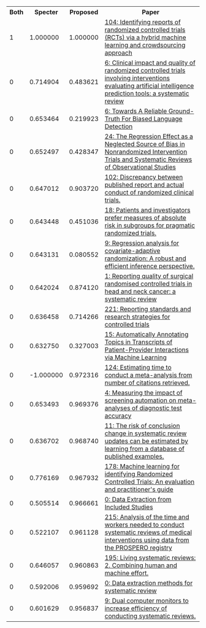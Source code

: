 <html><table><tr>
<th>Both</th>
<th>Specter</th>
<th>Proposed</th>
<th>Paper</th>
</tr>
<tr>
<td>1</td>
<td>1.000000</td>
<td>1.000000</td>
<td><a href="https://www.semanticscholar.org/paper/92e5852ecc8076460b86c83c06e9374e38b054d8">104: Identifying reports of randomized controlled trials (RCTs) via a hybrid machine learning and crowdsourcing approach</a></td>
</tr>
<tr>
<td>0</td>
<td>0.714904</td>
<td>0.483621</td>
<td><a href="https://www.semanticscholar.org/paper/12748ee9f6c439010a3d83391ff63754b6e5fcc7">6: Clinical impact and quality of randomized controlled trials involving interventions evaluating artificial intelligence prediction tools: a systematic review</a></td>
</tr>
<tr>
<td>0</td>
<td>0.653464</td>
<td>0.219923</td>
<td><a href="https://www.semanticscholar.org/paper/908e3958cf3ef3baa63aba0c52a1e3897fcd5e6a">6: Towards A Reliable Ground-Truth For Biased Language Detection</a></td>
</tr>
<tr>
<td>0</td>
<td>0.652497</td>
<td>0.428347</td>
<td><a href="https://www.semanticscholar.org/paper/3a57fc313cf1b086f272c0c3342c5b770b899679">24: The Regression Effect as a Neglected Source of Bias in Nonrandomized Intervention Trials and Systematic Reviews of Observational Studies</a></td>
</tr>
<tr>
<td>0</td>
<td>0.647012</td>
<td>0.903720</td>
<td><a href="https://www.semanticscholar.org/paper/0fdc48fada02eaf3a1d7e3cc165199b355a4bc68">102: Discrepancy between published report and actual conduct of randomized clinical trials.</a></td>
</tr>
<tr>
<td>0</td>
<td>0.643448</td>
<td>0.451036</td>
<td><a href="https://www.semanticscholar.org/paper/fd2c0cf4ddbb53441c36ebeebededda87a828b8a">18: Patients and investigators prefer measures of absolute risk in subgroups for pragmatic randomized trials.</a></td>
</tr>
<tr>
<td>0</td>
<td>0.643131</td>
<td>0.080552</td>
<td><a href="https://www.semanticscholar.org/paper/4d15889d396d5aec95b8cd0f6262c84a172f1bfc">9: Regression analysis for covariate-adaptive randomization: A robust and efficient inference perspective.</a></td>
</tr>
<tr>
<td>0</td>
<td>0.642024</td>
<td>0.874120</td>
<td><a href="https://www.semanticscholar.org/paper/0d32f2884983e4e7e7c039de09a9e5b4d74c5920">1: Reporting quality of surgical randomised controlled trials in head and neck cancer: a systematic review</a></td>
</tr>
<tr>
<td>0</td>
<td>0.636458</td>
<td>0.714266</td>
<td><a href="https://www.semanticscholar.org/paper/b04a5deebb0ba0fd5c77e1e867b29fe4a18f39fd">221: Reporting standards and research strategies for controlled trials</a></td>
</tr>
<tr>
<td>0</td>
<td>0.632750</td>
<td>0.327003</td>
<td><a href="https://www.semanticscholar.org/paper/946b5663aec6ee19b6fc9942cdd15481ec2a0e68">15: Automatically Annotating Topics in Transcripts of Patient-Provider Interactions via Machine Learning</a></td>
</tr>
<tr>
<td>0</td>
<td>-1.000000</td>
<td>0.972316</td>
<td><a href="https://www.semanticscholar.org/paper/8fafdabcb7ee5512a617e31a3f6c0586536fcb38">124: Estimating time to conduct a meta-analysis from number of citations retrieved.</a></td>
</tr>
<tr>
<td>0</td>
<td>0.653493</td>
<td>0.969376</td>
<td><a href="https://www.semanticscholar.org/paper/b2183787341b006609f4b7360941b0f38b066118">4: Measuring the impact of screening automation on meta-analyses of diagnostic test accuracy</a></td>
</tr>
<tr>
<td>0</td>
<td>0.636702</td>
<td>0.968740</td>
<td><a href="https://www.semanticscholar.org/paper/56e05124ffe5567af9a2e4146e652b02b6a1c02c">11: The risk of conclusion change in systematic review updates can be estimated by learning from a database of published examples.</a></td>
</tr>
<tr>
<td>0</td>
<td>0.776169</td>
<td>0.967932</td>
<td><a href="https://www.semanticscholar.org/paper/b646ba235ba49ed545c7903dd033b50e3fa99f34">178: Machine learning for identifying Randomized Controlled Trials: An evaluation and practitioner's guide</a></td>
</tr>
<tr>
<td>0</td>
<td>0.505514</td>
<td>0.966661</td>
<td><a href="https://www.semanticscholar.org/paper/752bed0f7134fa2ff06be13b6db32238b08d83e8">0: Data Extraction from Included Studies</a></td>
</tr>
<tr>
<td>0</td>
<td>0.522107</td>
<td>0.961128</td>
<td><a href="https://www.semanticscholar.org/paper/d255350bc3e6bcda2b24148b55b267a6d2a0569f">215: Analysis of the time and workers needed to conduct systematic reviews of medical interventions using data from the PROSPERO registry</a></td>
</tr>
<tr>
<td>0</td>
<td>0.646057</td>
<td>0.960863</td>
<td><a href="https://www.semanticscholar.org/paper/f39a05625f500f6cea90681825680d063e28489f">195: Living systematic reviews: 2. Combining human and machine effort.</a></td>
</tr>
<tr>
<td>0</td>
<td>0.592006</td>
<td>0.959692</td>
<td><a href="https://www.semanticscholar.org/paper/3d9c790c65d1f20e44193c312a72b7f66158f181">0: Data extraction methods for systematic review</a></td>
</tr>
<tr>
<td>0</td>
<td>0.601629</td>
<td>0.956837</td>
<td><a href="https://www.semanticscholar.org/paper/625514c7688a9b0ee0f68121143d5b66372c5af1">9: Dual computer monitors to increase efficiency of conducting systematic reviews.</a></td>
</tr>
</table></html>

